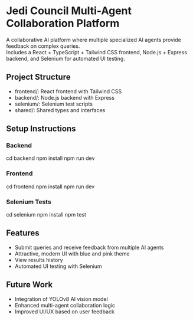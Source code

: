 # Jedi Council Multi-Agent Collaboration Platform

A collaborative AI platform where multiple specialized AI agents provide feedback on complex queries.  
Includes a React + TypeScript + Tailwind CSS frontend, Node.js + Express backend, and Selenium for automated UI testing.

## Project Structure

- frontend/: React frontend with Tailwind CSS
- backend/: Node.js backend with Express
- selenium/: Selenium test scripts
- shared/: Shared types and interfaces

## Setup Instructions

### Backend
cd backend
npm install
npm run dev

### Frontend
cd frontend
npm install
npm run dev

### Selenium Tests
cd selenium
npm install
npm test

## Features

- Submit queries and receive feedback from multiple AI agents
- Attractive, modern UI with blue and pink theme
- View results history
- Automated UI testing with Selenium

## Future Work

- Integration of YOLOv8 AI vision model
- Enhanced multi-agent collaboration logic
- Improved UI/UX based on user feedback
